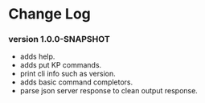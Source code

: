 # Change Log

### version 1.0.0-SNAPSHOT

+ adds help.
+ adds put KP commands.
+ print cli info such as version.
+ adds basic command completors.
+ parse json server response to clean output response.
